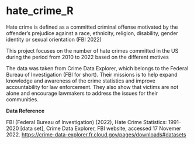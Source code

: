 # hate_crime_R
Hate crime is defined as a committed criminal offense motivated by the offender’s prejudice against a race, ethnicity, religion, disability, gender identity or sexual orientation (FBI 2022)

This project focuses on the number of hate crimes committed in the US during the period from 2010 to 2022 based on the different motives

The data was taken from Crime Data Explorer, which belongs to the Federal Bureau of Investigation (FBI for short). 
Their missions is to help expand knowledge and awareness of the crime statistics and improve accountability for law enforcement. 
They also show that victims are not alone and encourage lawmakers to address the issues for their communities.


**Data Reference**

FBI (Federal Bureau of Investigation) (2022), Hate Crime Statistics: 1991-2020 [data set], Crime Data Explorer, FBI website, accessed 17 Novemer 2022. 
https://crime-data-explorer.fr.cloud.gov/pages/downloads#datasets
